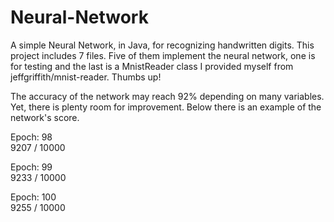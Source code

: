 # Neural-Network
A simple Neural Network, in Java, for recognizing handwritten digits.
This project includes 7 files. Five of them implement the neural network,
one is for testing and the last is a MnistReader class I provided
myself from jeffgriffith/mnist-reader. Thumbs up!

The accuracy of the network may reach 92% depending on many variables.
Yet, there is plenty room for improvement. Below there is an example of the 
network's score.

Epoch: 98                                      
9207 / 10000                                             

Epoch: 99                                       
9233 / 10000                                 

Epoch: 100                                       
9255 / 10000                              
